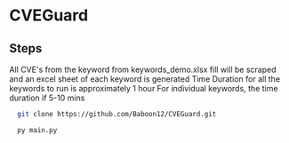 # CVEGuard
## Steps
All CVE's from the keyword from keywords_demo.xlsx fill will be scraped and an excel sheet of each keyword is generated
Time Duration for all the keywords to run is approximately 1 hour
For individual keywords, the time duration if 5-10 mins

```bash
  git clone https://github.com/Baboon12/CVEGuard.git
```

```bash
  py main.py
```
